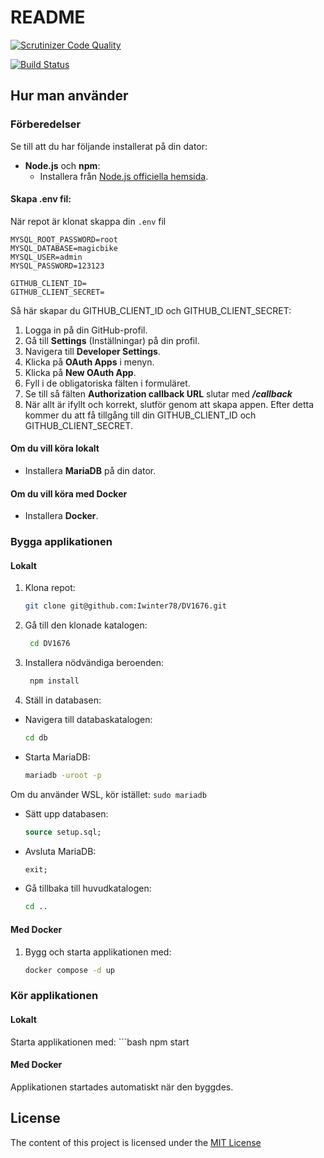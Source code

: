 # README
[![Scrutinizer Code Quality](https://scrutinizer-ci.com/g/Iwinter78/DV1676/badges/quality-score.png?b=main&s=dd5f89243c5c23c76581baa5111fa95c1988200a)](https://scrutinizer-ci.com/g/Iwinter78/DV1676/?branch=main)

[![Build Status](https://scrutinizer-ci.com/g/Iwinter78/DV1676/badges/build.png?b=main&s=0cae53a69b22388695801fc9c4d12f862708edfa)](https://scrutinizer-ci.com/g/Iwinter78/DV1676/build-status/main)

## Hur man använder

### Förberedelser

Se till att du har följande installerat på din dator:

- **Node.js** och **npm**:
  - Installera från [Node.js officiella hemsida](https://nodejs.org/en/download/package-manager).

#### Skapa .env fil:
När repot är klonat skappa din `.env` fil

   ```env
   MYSQL_ROOT_PASSWORD=root
   MYSQL_DATABASE=magicbike
   MYSQL_USER=admin
   MYSQL_PASSWORD=123123

   GITHUB_CLIENT_ID=
   GITHUB_CLIENT_SECRET=
   ```

Så här skapar du GITHUB_CLIENT_ID och GITHUB_CLIENT_SECRET:
1. Logga in på din GitHub-profil.
2. Gå till **Settings** (Inställningar) på din profil.
3. Navigera till **Developer Settings**.
4. Klicka på **OAuth Apps** i menyn.
5. Klicka på **New OAuth App**.
6. Fyll i de obligatoriska fälten i formuläret.
7. Se till så fälten **Authorization callback URL** slutar med ***/callback***
8. När allt är ifyllt och korrekt, slutför genom att skapa appen.
Efter detta kommer du att få tillgång till din GITHUB_CLIENT_ID och GITHUB_CLIENT_SECRET.

#### Om du vill köra lokalt

- Installera **MariaDB** på din dator.

#### Om du vill köra med Docker

- Installera **Docker**.

### Bygga applikationen

#### Lokalt

1. Klona repot:
   ```bash
   git clone git@github.com:Iwinter78/DV1676.git

2. Gå till den klonade katalogen:
   ```bash
    cd DV1676

3. Installera nödvändiga beroenden:
   ```bash
    npm install

4. Ställ in databasen:
- Navigera till databaskatalogen:
    ```bash
    cd db
- Starta MariaDB:
    ```bash
    mariadb -uroot -p
Om du använder WSL, kör istället:
    `sudo mariadb`
- Sätt upp databasen:
    ```sql
    source setup.sql;
- Avsluta MariaDB:
    ```sql
    exit;
- Gå tillbaka till huvudkatalogen:
    ```bash
    cd ..

#### Med Docker
1. Bygg och starta applikationen med:
    ```bash
    docker compose -d up

### Kör applikationen

#### Lokalt
Starta applikationen med:
    ```bash
    npm start

#### Med Docker
Applikationen startades automatiskt när den byggdes.

## License

The content of this project is licensed under the [MIT License](./LICENSE)